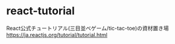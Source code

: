 # react-tutorial
React公式チュートリアル(三目並べゲーム/tic-tac-toe)の資材置き場 https://ja.reactjs.org/tutorial/tutorial.html
